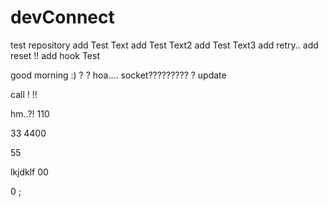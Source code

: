 # devConnect
test repository
add Test Text
add Test Text2
add Test Text3
add retry..
add reset !!
add hook Test

good morning :) ?
?
hoa....
socket?????????
?
update

call !
!!

hm..?!
110




33
4400


55



lkjdklf
00

0
;




